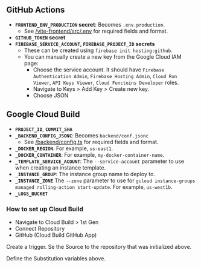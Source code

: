 ## GitHub Actions

* **`FRONTEND_ENV_PRODUCTION` secret**: Becomes `.env.production`.
    * See [/vite-frontend/src/.env](/vite-frontend/src/.env) for required fields
      and format.
* **`GITHUB_TOKEN` secret**
* **`FIREBASE_SERVICE_ACCOUNT`, `FIREBASE_PROJECT_ID` secrets**
    * These can be created using `firebase init hosting:github`.
    * You can manually create a new key from the Google Cloud IAM page:
        * Choose the service account. It should have `Firebase Authentication Admin`, `Firebase Hosting Admin`, `Cloud Run Viewer`, `API Keys Viewer`, `Cloud Functoins Developer` roles.
        * Navigate to Keys > Add Key > Create new key.
        * Choose JSON

## Google Cloud Build

* **`PROJECT_ID`**, **`COMMIT_SHA`**
* **`_BACKEND_CONFIG_JSONC`**: Becomes `backend/conf.jsonc`
    * See [/backend/config.ts](/backend/config.ts) for required fields and format.
* **`_DOCKER_REGION`**: For example, `us-east1`.
* **`_DOCKER_CONTAINER`**: For example, `my-docker-container-name`.
* **`_TEMPLATE_SERVICE_ACOUNT`**: The `--service-account` parameter to use when
  creating an instance template.
* **`_INSTANCE_GROUP`**: The instance group name to deploy to.
* **`_INSTANCE_ZONE`** The `--zone` parameter to use for
  `gcloud instance-groups managed rolling-action start-update`.
  For example, `us-west1b`.
* **`_LOGS_BUCKET`**

### How to set up Cloud Build

* Navigate to Cloud Build > 1st Gen
* Connect Repository
* GitHub (Cloud Build GitHub App)

Create a trigger. Se the Source to the repository that was initialized above.

Define the Substitution variables above.
